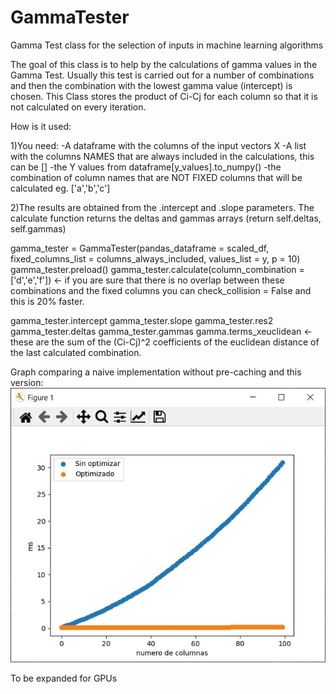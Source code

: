 # GammaTester
Gamma Test class for the selection of inputs in machine learning algorithms

The goal of this class is to help by the calculations of gamma values in the Gamma Test.
Usually this test is carried out for a number of combinations and then the combination with the lowest gamma value (intercept) is chosen.
This Class stores the product of Ci-Cj for each column so that it is not calculated on every iteration.

How is it used:

1)You need:
-A dataframe with the columns of the input vectors X
-A list with the columns NAMES that are always included in the calculations, this can be []
-the Y values from dataframe[y_values].to_numpy()
-the combination of column names that are NOT FIXED columns that will be calculated eg. ['a','b','c']

2)The results are obtained from the .intercept and .slope parameters.
The calculate function returns the deltas and gammas arrays (return self.deltas, self.gammas)

gamma_tester = GammaTester(pandas_dataframe = scaled_df,
                             fixed_columns_list = columns_always_included,
                             values_list = y,
                             p = 10)
gamma_tester.preload()
gamma_tester.calculate(column_combination = ['d','e','f']) <- if you are sure that there is no overlap between these combinations and the fixed columns you can check_collision = False and this is 20% faster.

gamma_tester.intercept
gamma_tester.slope
gamma_tester.res2
gamma_tester.deltas
gamma_tester.gammas
gamma.terms_xeuclidean <- these are the sum of the (Ci-Cj)^2 coefficients of the euclidean distance of the last calculated combination.

Graph comparing a naive implementation without pre-caching and this version:
![Naive vs half-optimized implementation](https://github.com/simancas-es/GammaTester/blob/main/naive_vs_optimized.jpg)


To be expanded for GPUs
